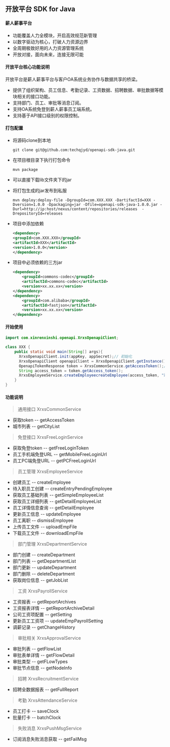 ## 开放平台 SDK for Java

#### 薪人薪事平台
 - 功能覆盖人力全模块，开启高效规范新管理
 - 以数字驱动为核心，打破人力资源边界
 - 全周期极致好用的人力资源管理系统
 - 开放对接，面向未来，连接无限可能
 
#### 开放平台核心功能说明
开放平台是薪人薪事平台与客户OA系统业务协作与数据共享的桥梁。

- 提供了组织架构、员工信息、考勤记录、工资数据、招聘数据、审批数据等模块相关的接口功能。
- 支持部门、员工、审批等消息订阅。
- 支持OA系统免登到薪人薪事员工端系统。
- 支持基于API接口级别的权限控制。

#### 打包配置
- 将源码clone到本地  
	```text
	git clone git@github.com:techqjyd/openapi-sdk-java.git
	```
- 在项目根目录下执行打包命令   
	```text
	mvn package
	```
- 可以直接下载lib文件夹下的jar 

- 将打包生成的jar发布到私服   
	```text
	mvn deploy:deploy-file -DgroupId=com.XXX.XXX -DartifactId=XXX -Dversion=1.0.0 -Dpackaging=jar -Dfile=openapi-sdk-java-1.0.0.jar -Durl=http://ip:host/nexus/content/repositories/releases  -DrepositoryId=releases
	```
- 项目中添加依赖
	```xml
	<dependency>
    <groupId>com.XXX.XXX</groupId>
    <artifactId>XXX</artifactId>
    <version>1.0.0</version>
	</dependency>
	```
- 项目中必须依赖的三方jar
	```xml
	<dependency>
	    <groupId>commons-codec</groupId>
	    <artifactId>commons-codec</artifactId>
	    <version>xx.xx.xx</version>
	</dependency>
	<dependency>
	    <groupId>com.alibaba</groupId>
	    <artifactId>fastjson</artifactId>
	    <version>xx.xx.xx</version>
	</dependency>
	```
#### 开始使用
```java
import com.xinrenxinshi.openapi.XrxsOpenapiClient;  

class XXX {
    public static void main(String[] args){
      XrxsOpenapiClient.init(appKey, appSecret);// 初始化
      XrxsOpenapiClient openapiClient = XrxsOpenapiClient.getInstance(); // 获取XrxsOpenapiClient实例
      OpenapiTokenResponse token = XrxsCommonService.getAccessToken();// 获取token，建议这里对token做缓存处理
      String access_token = token.getAccess_token();
      XrxsEmployeeService.createEmployeecreateEmployee(access_token, "薪人薪事", "130xxxxxxxx", HireTypeEnum.OFFICIAL, map, "2019-11-11");// 创建员工，其他接口调用类似
    }
}
```
#### 功能说明
> 通用接口 XrxsCommonService
- 获取token -- getAccessToken
- 城市列表 -- getCityList
> 免登接口 XrxsFreeLoginService
- 获取免登token -- getFreeLoginToken
- 员工手机端免登URL -- getMobileFreeLoginUrl
- 员工PC端免登URL -- getPCFreeLoginUrl
> 员工管理 XrxsEmployeeService
- 创建员工 -- createEmployee
- 待入职员工创建 -- createEntryPendingEmployee
- 获取员工基础列表 -- getSimpleEmployeeList
- 获取员工详细列表 -- getDetailEmployeeList
- 员工详情信息查询 -- getDetailEmployee
- 更新员工信息 -- updateEmployee
- 员工离职 -- dismissEmployee
- 上传员工文件 -- uploadEmpFile
- 下载员工文件 -- downloadEmpFile
> 部门管理 XrxsDepartmentService
- 部门创建 -- createDepartment
- 部门列表 -- getDepartmentList
- 部门更新 -- updateDepartment
- 部门删除 -- deleteDepartment
- 获取岗位信息 -- getJobList
> 工资 XrxsPayrollService
- 工资报表 -- getReportArchives
- 工资报表详情 -- getReportArchiveDetail
- 公司工资项配置 -- getSetting
- 更新员工工资项 -- updateEmpPayrollSetting
- 调薪记录 -- getChangeHistory
> 审批相关 XrxsApprovalService  
- 审批列表 -- getFlowList
- 审批表单详情 -- getFlowDetail
- 审批类型 -- getFLowTypes
- 审批节点信息 -- getNodeInfo
> 招聘 XrxsRecruitmentService
- 招聘全数据报表 -- getFullReport
> 考勤 XrxsAttendanceService
- 员工打卡 -- saveClock
- 批量打卡 -- batchClock
> 失败消息 XrxsPushMsgService
- 订阅消息失败消息获取 -- getFailMsg
